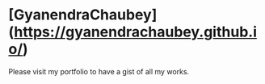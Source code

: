 # [GyanendraChaubey] (https://gyanendrachaubey.github.io/) 

Please visit my portfolio to have a gist of all my works.
